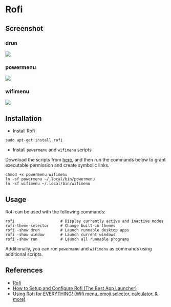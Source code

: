 # Rofi

## Screenshot

### drun

![](https://i.imgur.com/SA3QX7p.jpg)

### powermenu

![](https://i.imgur.com/cK6ZyDs.jpg)

### wifimenu

![](https://i.imgur.com/z25Tzjh.jpg)

## Installation

- Install Rofi

```
sudo apt-get install rofi
```

- Install `powermenu` and `wifimenu` scripts

Download the scripts from [here](https://github.com/Imp1ication/.dotfiles/tree/master/bin), and then run the commands below to grant executable permission and create symbolic links.

```
chmod +x powermenu wifimenu
ln -sf powermenu ~/.local/bin/powermenu
ln -sf wifimenu ~/.local/bin/wifimenu
```

## Usage

Rofi can be used with the following commands:

```
rofi                    # Display currently active and inactive modes
rofi-theme-selector     # Change built-in themes
rofi -show drun         # Launch runnable desktop apps
rofi -show window       # Launch current windows
rofi -show run          # Launch all runnable programs
```

Additionally, you can run ```powermenu``` and ```wifimenu``` as commands using additional scripts.

## References

- [Rofi](https://github.com/davatorium/rofi)
- [How to Setup and Configure Rofi (The Best App Launcher)](https://youtu.be/TutfIwxSE_s?si=H4NDGOR7XsC70G_U)
- [Using Rofi for EVERYTHING! (Wifi menu, emoji selector, calculator, & more)](https://youtu.be/v8w1i3wAKiw?si=HPKnVngEIKIEsMw3)